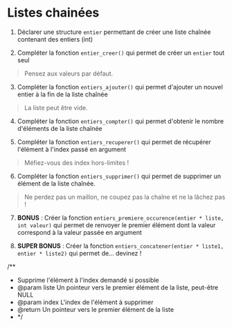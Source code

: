 # Listes chainées

1) Déclarer une structure ```entier``` permettant de créer une liste chaînée contenant des entiers (int)

2) Compléter la fonction ```entier_creer()``` qui permet de créer un ```entier``` tout seul

> Pensez aux valeurs par défaut.

3) Compléter la fonction ```entiers_ajouter()``` qui permet d'ajouter un nouvel entier à la fin de la liste chaînée

> La liste peut être vide.

4) Compléter la fonction ```entiers_compter()``` qui permet d'obtenir le nombre d'éléments de la liste chaînée

5) Compléter la fonction ```entiers_recuperer()``` qui permet de récupérer l'élément à l'index passé en argument

> Méfiez-vous des index hors-limites !

6) Compléter la fonction ```entiers_supprimer()``` qui permet de supprimer un élément de la liste chaînée.

> Ne perdez pas un maillon, ne coupez pas la chaîne et ne la lâchez pas !

7) **BONUS** : Créer la fonction ```entiers_premiere_occurence(entier * liste, int valeur)``` qui permet de renvoyer le premier élément dont la valeur correspond à la valeur passée en argument

8) **SUPER BONUS** : Créer la fonction ```entiers_concatener(entier * liste1, entier * liste2)``` qui permet de... devinez !

/**
 * Supprime l'élément à l'index demandé si possible
 * @param liste Un pointeur vers le premier élément de la liste, peut-être NULL
 * @param index L'index de l'élément à supprimer
 * @return Un pointeur vers le premier élément de la liste
 * */